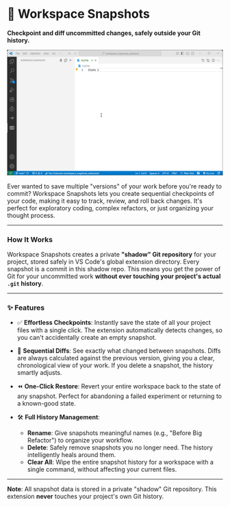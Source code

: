 # 📸 Workspace Snapshots

**Checkpoint and diff uncommitted changes, safely outside your Git history.**

![Workspace Snapshots Demo](https://raw.githubusercontent.com/hspartali/workspace_snapshots_extension/refs/heads/main/demo.gif)

Ever wanted to save multiple "versions" of your work before you're ready to commit? Workspace Snapshots lets you create sequential checkpoints of your code, making it easy to track, review, and roll back changes. It's perfect for exploratory coding, complex refactors, or just organizing your thought process.

---

### How It Works

Workspace Snapshots creates a private **"shadow" Git repository** for your project, stored safely in VS Code's global extension directory. Every snapshot is a commit in this shadow repo. This means you get the power of Git for your uncommitted work **without ever touching your project's actual `.git` history**.

---

### ✨ Features

-   ✅ **Effortless Checkpoints**: Instantly save the state of all your project files with a single click. The extension automatically detects changes, so you can't accidentally create an empty snapshot.

-   🧠 **Sequential Diffs**: See exactly what changed between snapshots. Diffs are always calculated against the previous version, giving you a clear, chronological view of your work. If you delete a snapshot, the history smartly adjusts.

-   ⏪ **One-Click Restore**: Revert your entire workspace back to the state of any snapshot. Perfect for abandoning a failed experiment or returning to a known-good state.

-   🛠️ **Full History Management**:
    -   **Rename**: Give snapshots meaningful names (e.g., "Before Big Refactor") to organize your workflow.
    -   **Delete**: Safely remove snapshots you no longer need. The history intelligently heals around them.
    -   **Clear All**: Wipe the entire snapshot history for a workspace with a single command, without affecting your current files.

---

**Note**: All snapshot data is stored in a private "shadow" Git repository. This extension **never** touches your project's own Git history.